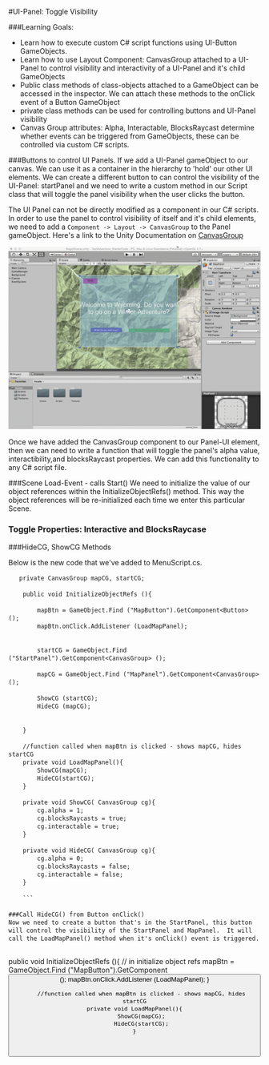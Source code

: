 #UI-Panel: Toggle Visibility

###Learning Goals:  
- Learn how to execute custom C# script functions using UI-Button GameObjects.
- Learn how to use Layout Component: CanvasGroup attached to a UI-Panel to control visibility and interactivity of a UI-Panel and it's child GameObjects
- Public class methods of class-objects attached to a GameObject can be accessed in the inspector.  We can attach these methods to the onClick event of a Button GameObject
- private class methods can be used for controlling buttons and UI-Panel visibility
- Canvas Group attributes:  Alpha, Interactable, BlocksRaycast determine whether events can be triggered from GameObjects, these can be controlled via custom C# scripts.

###Buttons to control UI Panels.
If we add a UI-Panel gameObject to our canvas.  We can use it as a container in the hierarchy to 'hold' our other UI elements. We can create a different button to can control the visibility of the UI-Panel:  startPanel and we need to write a custom method in our Script class that will toggle the panel visibility when the user clicks the button. 

The UI Panel can not be directly modified as a component in our C# scripts.  In order to use the panel to control visibility of itself and it's child elements, we need to add a ``Component -> Layout -> CanvasGroup`` to the Panel gameObject.   Here's a link to the Unity Documentation on [CanvasGroup](http://docs.unity3d.com/Manual/class-CanvasGroup.html)

![](MapPanel.gif)

Once we have added the CanvasGroup component to our Panel-UI element, then we can need to write a function that will toggle the panel's alpha value, interactibility,and blocksRaycast properties.  We can add this functionality to any C# script file.  

###Scene Load-Event - calls Start()
We need to initialize the value of our object references within the InitializeObjectRefs() method.  This way the object references will be re-initialized each time we enter this particular Scene. 

### Toggle Properties: Interactive and BlocksRaycase 

###HideCG, ShowCG Methods

Below is the new code that we've added to MenuScript.cs.  
```
   private CanvasGroup mapCG, startCG;
	
	public void InitializeObjectRefs (){
	
		mapBtn = GameObject.Find ("MapButton").GetComponent<Button> ();
		mapBtn.onClick.AddListener (LoadMapPanel);

         
		startCG = GameObject.Find ("StartPanel").GetComponent<CanvasGroup> ();
		
		mapCG = GameObject.Find ("MapPanel").GetComponent<CanvasGroup> ();

		ShowCG (startCG);
		HideCG (mapCG);

		
	}

    //function called when mapBtn is clicked - shows mapCG, hides startCG
    private void LoadMapPanel(){
        ShowCG(mapCG);
        HideCG(startCG);
    }
	
	private void ShowCG( CanvasGroup cg){
		cg.alpha = 1;
		cg.blocksRaycasts = true;
		cg.interactable = true;
	}

	private void HideCG( CanvasGroup cg){
		cg.alpha = 0;
		cg.blocksRaycasts = false;
		cg.interactable = false;
	}
	
	```

###Call HideCG() from Button onClick()
Now we need to create a button that's in the StartPanel, this button will control the visibility of the StartPanel and MapPanel.  It will call the LoadMapPanel() method when it's onClick() event is triggered.


```
  public void InitializeObjectRefs (){
            // in initialize object refs
    mapBtn = GameObject.Find ("MapButton").GetComponent<Button> ();
	mapBtn.onClick.AddListener (LoadMapPanel);
	}
		
		//function called when mapBtn is clicked - shows mapCG, hides startCG
    private void LoadMapPanel(){
        ShowCG(mapCG);
        HideCG(startCG);
    }

```

